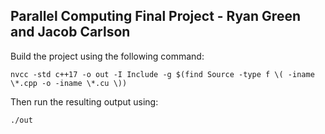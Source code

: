 ## Parallel Computing Final Project - Ryan Green and Jacob Carlson

Build the project using the following command:

``nvcc -std c++17 -o out -I Include -g $(find Source -type f \( -iname \*.cpp -o -iname \*.cu \))``

Then run the resulting output using:

`./out`
